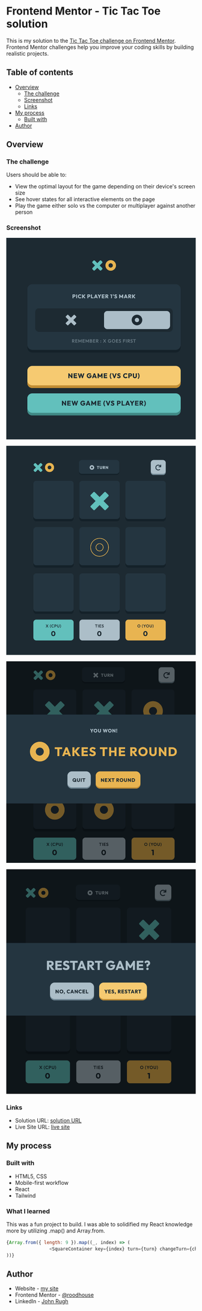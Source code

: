# Frontend Mentor - Tic Tac Toe solution

This is my solution to the [Tic Tac Toe challenge on Frontend Mentor](https://www.frontendmentor.io/challenges/tic-tac-toe-game-Re7ZF_E2v). Frontend Mentor challenges help you improve your coding skills by building realistic projects. 

## Table of contents

- [Overview](#overview)
  - [The challenge](#the-challenge)
  - [Screenshot](#screenshot)
  - [Links](#links)
- [My process](#my-process)
  - [Built with](#built-with)
- [Author](#author)

## Overview

### The challenge

Users should be able to:

- View the optimal layout for the game depending on their device's screen size
- See hover states for all interactive elements on the page
- Play the game either solo vs the computer or multiplayer against another person


### Screenshot

![](./src/assets/mainscreen.png)

![](./src/assets/gamescreen.png)

![](./src/assets/winscreen.png)

![](./src/assets/quitscreen.png)

### Links

- Solution URL: [solution URL](https://github.com/roodhouse/frontend-mentor-tic-tac-toe)
- Live Site URL: [live site](https://tic.rugh.us)

## My process

### Built with

- HTML5, CSS
- Mobile-first workflow
- React
- Tailwind

### What I learned

This was a fun project to build. I was able to solidified my React knowledge more by utilizing .map() and Array.from.

```js
{Array.from({ length: 9 }).map((_, index) => (
                <SquareContainer key={index} turn={turn} changeTurn={changeTurn} index={index} playerXarray={playerXarray} playerOarray={playerOarray} restarted={restarted} newRound={newRound} theCompetition={theCompetition} theGrid={theGrid} updateGrid={updateGrid} />
))}
```

## Author

- Website - [my site](https://rugh.us)
- Frontend Mentor - [@roodhouse](https://www.frontendmentor.io/profile/roodhouse)
- LinkedIn - [John Rugh](https://www.linkedin.com/in/john-m-rugh/)
